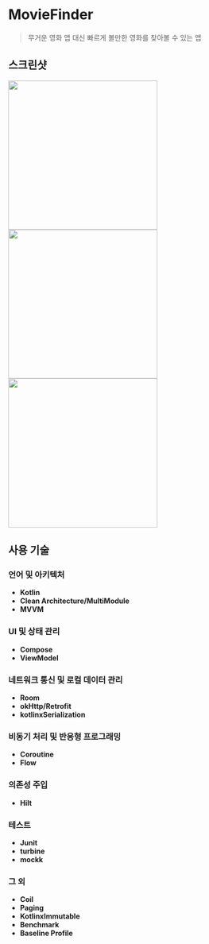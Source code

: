# MovieFinder
> 무거운 영화 앱 대신 빠르게 볼만한 영화를 찾아볼 수 있는 앱

## 스크린샷
<div> 
    <img width="300" src ="https://github.com/user-attachments/assets/958fbd7d-38fc-4846-b3c1-542032c54f7e"> 
    <img width="300" src ="https://github.com/user-attachments/assets/cb492613-f255-4b44-a25e-e53b4b7129a3"> 
    <img width="300" src ="https://github.com/user-attachments/assets/2e31371f-459d-4bbe-904e-e94ecec29bd9"> 
</div> 

## 사용 기술
### 언어 및 아키텍처
- **Kotlin**
- **Clean Architecture/MultiModule**
- **MVVM**
### UI 및 상태 관리
- **Compose**
- **ViewModel**
### 네트워크 통신 및 로컬 데이터 관리
- **Room**
- **okHttp/Retrofit**
- **kotlinxSerialization**
### 비동기 처리 및 반응형 프로그래밍
- **Coroutine**
- **Flow**
### 의존성 주입
- **Hilt**
### 테스트
- **Junit**
- **turbine**
- **mockk**
### 그 외
- **Coil**
- **Paging**
- **KotlinxImmutable**
- **Benchmark**
- **Baseline Profile**
